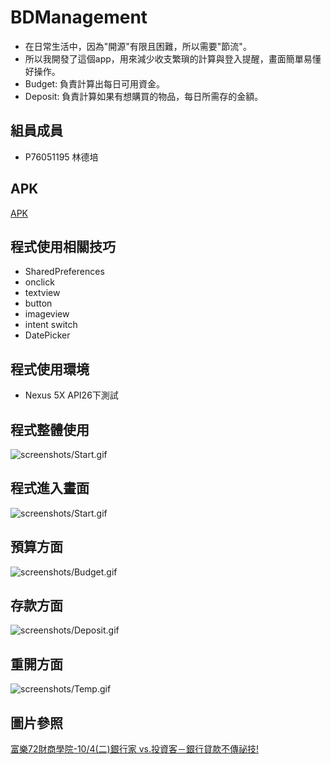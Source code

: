 # BDManagement

- 在日常生活中，因為"開源"有限且困難，所以需要"節流"。
- 所以我開發了這個app，用來減少收支繁瑣的計算與登入提醒，畫面簡單易懂好操作。
- Budget: 負責計算出每日可用資金。
- Deposit: 負責計算如果有想購買的物品，每日所需存的金額。

## 組員成員
- P76051195 林德培

## APK
[APK](https://github.com/Tiai/AndroidApp_Project/blob/master/apk/BD_system.apk)

## 程式使用相關技巧
- SharedPreferences
- onclick
- textview
- button
- imageview
- intent switch
- DatePicker

## 程式使用環境
- Nexus 5X API26下測試

## 程式整體使用
![screenshots/Start.gif](screenshots/Demo.gif)

## 程式進入畫面
![screenshots/Start.gif](screenshots/Start.gif)

## 預算方面
![screenshots/Budget.gif](screenshots/Budget.gif)

## 存款方面
![screenshots/Deposit.gif](screenshots/Deposit.gif)

## 重開方面
![screenshots/Temp.gif](screenshots/Temp.gif)

## 圖片參照
[富樂72財商學院-10/4(二)銀行家 vs.投資客－銀行貸款不傳祕技!](https://www.beclass.com/rid=193a1e957ef64ed63a45)
